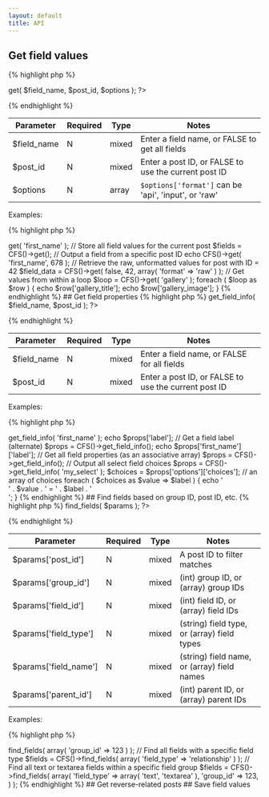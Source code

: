 ```yaml
---
layout: default
title: API
---
```


## Get field values

{% highlight php %}
<?php CFS()->get( $field_name, $post_id, $options ); ?>
{% endhighlight %}

| Parameter | Required | Type | Notes |
|-----------|----------|------|-------|
| $field_name  | N  | mixed  | Enter a field name, or FALSE to get all fields  |
| $post_id  | N   | mixed  | Enter a post ID, or FALSE to use the current post ID  |
| $options  | N  | array  | `$options['format']` can be 'api', 'input', or 'raw'  |

Examples:

{% highlight php %}
<?php

// Output a field value
echo CFS()->get( 'first_name' );


// Store all field values for the current post
$fields = CFS()->get();


// Output a field from a specific post ID
echo CFS()->get( 'first_name', 678 );


// Retrieve the raw, unformatted values for post with ID = 42
$field_data = CFS()->get( false, 42, array( 'format' => 'raw' ) );


// Get values from within a loop
$loop = CFS()->get( 'gallery' );
foreach ( $loop as $row ) {
    echo $row['gallery_title'];
    echo $row['gallery_image'];
}
{% endhighlight %}

## Get field properties

{% highlight php %}
<?php CFS()->get_field_info( $field_name, $post_id ); ?>
{% endhighlight %}

| Parameter | Required | Type | Notes |
|-----------|----------|------|-------|
| $field_name | N | mixed | Enter a field name, or FALSE for all fields |
| $post_id | N | mixed | Enter a post ID, or FALSE to use the current post ID |

Examples:

{% highlight php %}
<?php

// Get a field label
$props = CFS()->get_field_info( 'first_name' );
echo $props['label'];


// Get a field label (alternate)
$props = CFS()->get_field_info();
echo $props['first_name']['label'];


// Get all field properties (as an associative array)
$props = CFS()->get_field_info();


// Output all select field choices
$props = CFS()->get_field_info( 'my_select' );
$choices = $props['options']['choices']; // an array of choices
foreach ( $choices as $value => $label ) {
    echo '<div>' . $value . ' = ' . $label . '</div>';
}
{% endhighlight %}

## Find fields based on group ID, post ID, etc.

{% highlight php %}
<?php CFS()->find_fields( $params ); ?>
{% endhighlight %}

| Parameter | Required | Type | Notes |
|-----------|----------|------|-------|
| $params['post_id'] | N | mixed | A post ID to filter matches |
| $params['group_id'] | N | mixed | (int) group ID, or (array) group IDs |
| $params['field_id'] | N | mixed | (int) field ID, or (array) field IDs |
| $params['field_type'] | N | mixed | (string) field type, or (array) field types |
| $params['field_name'] | N | mixed | (string) field name, or (array) field names |
| $params['parent_id'] | N | mixed | (int) parent ID, or (array) parent IDs |

Examples:

{% highlight php %}
<?php

// Find all fields within a specific field group (ID = 123)
$fields = CFS()->find_fields( array( 'group_id' => 123 ) );


// Find all fields with a specific field type
$fields = CFS()->find_fields( array( 'field_type' => 'relationship' ) );


// Find all text or textarea fields within a specific field group
$fields = CFS()->find_fields( array(
  'field_type' => array( 'text', 'textarea' ),
  'group_id' => 123,
) );

{% endhighlight %}

## Get reverse-related posts

## Save field values
